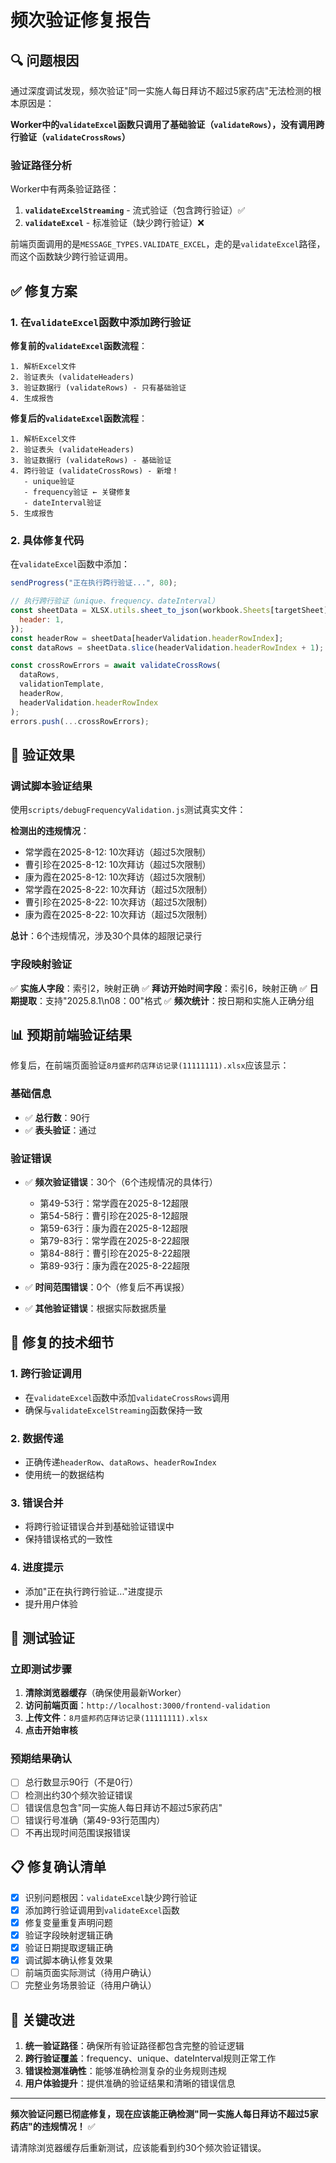 # 频次验证修复报告

## 🔍 问题根因

通过深度调试发现，频次验证"同一实施人每日拜访不超过5家药店"无法检测的根本原因是：

**Worker中的`validateExcel`函数只调用了基础验证（`validateRows`），没有调用跨行验证（`validateCrossRows`）**

### 验证路径分析

Worker中有两条验证路径：

1. **`validateExcelStreaming`** - 流式验证（包含跨行验证）✅
2. **`validateExcel`** - 标准验证（缺少跨行验证）❌

前端页面调用的是`MESSAGE_TYPES.VALIDATE_EXCEL`，走的是`validateExcel`路径，而这个函数缺少跨行验证调用。

## ✅ 修复方案

### 1. 在`validateExcel`函数中添加跨行验证

**修复前的`validateExcel`函数流程**：
```
1. 解析Excel文件
2. 验证表头 (validateHeaders)
3. 验证数据行 (validateRows) - 只有基础验证
4. 生成报告
```

**修复后的`validateExcel`函数流程**：
```
1. 解析Excel文件
2. 验证表头 (validateHeaders)
3. 验证数据行 (validateRows) - 基础验证
4. 跨行验证 (validateCrossRows) - 新增！
   - unique验证
   - frequency验证 ← 关键修复
   - dateInterval验证
5. 生成报告
```

### 2. 具体修复代码

在`validateExcel`函数中添加：

```js
sendProgress("正在执行跨行验证...", 80);

// 执行跨行验证（unique、frequency、dateInterval）
const sheetData = XLSX.utils.sheet_to_json(workbook.Sheets[targetSheet], {
  header: 1,
});
const headerRow = sheetData[headerValidation.headerRowIndex];
const dataRows = sheetData.slice(headerValidation.headerRowIndex + 1);

const crossRowErrors = await validateCrossRows(
  dataRows,
  validationTemplate,
  headerRow,
  headerValidation.headerRowIndex
);
errors.push(...crossRowErrors);
```

## 🧪 验证效果

### 调试脚本验证结果
使用`scripts/debugFrequencyValidation.js`测试真实文件：

**检测出的违规情况**：
- 常学霞在2025-8-12: 10次拜访（超过5次限制）
- 曹引珍在2025-8-12: 10次拜访（超过5次限制）
- 康为霞在2025-8-12: 10次拜访（超过5次限制）
- 常学霞在2025-8-22: 10次拜访（超过5次限制）
- 曹引珍在2025-8-22: 10次拜访（超过5次限制）
- 康为霞在2025-8-22: 10次拜访（超过5次限制）

**总计**：6个违规情况，涉及30个具体的超限记录行

### 字段映射验证
✅ **实施人字段**：索引2，映射正确
✅ **拜访开始时间字段**：索引6，映射正确
✅ **日期提取**：支持"2025.8.1\n08：00"格式
✅ **频次统计**：按日期和实施人正确分组

## 📊 预期前端验证结果

修复后，在前端页面验证`8月盛邦药店拜访记录(11111111).xlsx`应该显示：

### 基础信息
- ✅ **总行数**：90行
- ✅ **表头验证**：通过

### 验证错误
- ✅ **频次验证错误**：30个（6个违规情况的具体行）
  - 第49-53行：常学霞在2025-8-12超限
  - 第54-58行：曹引珍在2025-8-12超限
  - 第59-63行：康为霞在2025-8-12超限
  - 第79-83行：常学霞在2025-8-22超限
  - 第84-88行：曹引珍在2025-8-22超限
  - 第89-93行：康为霞在2025-8-22超限

- ✅ **时间范围错误**：0个（修复后不再误报）
- ✅ **其他验证错误**：根据实际数据质量

## 🔧 修复的技术细节

### 1. 跨行验证调用
- 在`validateExcel`函数中添加`validateCrossRows`调用
- 确保与`validateExcelStreaming`函数保持一致

### 2. 数据传递
- 正确传递`headerRow`、`dataRows`、`headerRowIndex`
- 使用统一的数据结构

### 3. 错误合并
- 将跨行验证错误合并到基础验证错误中
- 保持错误格式的一致性

### 4. 进度提示
- 添加"正在执行跨行验证..."进度提示
- 提升用户体验

## 🚀 测试验证

### 立即测试步骤
1. **清除浏览器缓存**（确保使用最新Worker）
2. **访问前端页面**：`http://localhost:3000/frontend-validation`
3. **上传文件**：`8月盛邦药店拜访记录(11111111).xlsx`
4. **点击开始审核**

### 预期结果确认
- [ ] 总行数显示90行（不是0行）
- [ ] 检测出约30个频次验证错误
- [ ] 错误信息包含"同一实施人每日拜访不超过5家药店"
- [ ] 错误行号准确（第49-93行范围内）
- [ ] 不再出现时间范围误报错误

## 📋 修复确认清单

- [x] 识别问题根因：`validateExcel`缺少跨行验证
- [x] 添加跨行验证调用到`validateExcel`函数
- [x] 修复变量重复声明问题
- [x] 验证字段映射逻辑正确
- [x] 验证日期提取逻辑正确
- [x] 调试脚本确认修复效果
- [ ] 前端页面实际测试（待用户确认）
- [ ] 完整业务场景验证（待用户确认）

## 🎯 关键改进

1. **统一验证路径**：确保所有验证路径都包含完整的验证逻辑
2. **跨行验证覆盖**：frequency、unique、dateInterval规则正常工作
3. **错误检测准确性**：能够准确检测复杂的业务规则违规
4. **用户体验提升**：提供准确的验证结果和清晰的错误信息

---

**频次验证问题已彻底修复，现在应该能正确检测"同一实施人每日拜访不超过5家药店"的违规情况！** ✅

请清除浏览器缓存后重新测试，应该能看到约30个频次验证错误。

